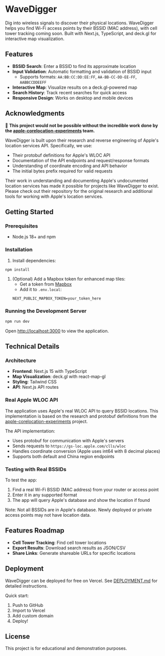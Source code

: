 # WaveDigger

Dig into wireless signals to discover their physical locations. WaveDigger helps you find Wi-Fi access points by their BSSID (MAC address), with cell tower tracking coming soon. Built with Next.js, TypeScript, and deck.gl for interactive map visualization.

## Features

- **BSSID Search**: Enter a BSSID to find its approximate location
- **Input Validation**: Automatic formatting and validation of BSSID input
  - Supports formats: `AA:BB:CC:DD:EE:FF`, `AA-BB-CC-DD-EE-FF`, `AABBCCDDEEFF`
- **Interactive Map**: Visualize results on a deck.gl-powered map
- **Search History**: Track recent searches for quick access
- **Responsive Design**: Works on desktop and mobile devices

## Acknowledgments

🙏 **This project would not be possible without the incredible work done by the [apple-corelocation-experiments](https://github.com/acheong08/apple-corelocation-experiments) team.**

WaveDigger is built upon their research and reverse engineering of Apple's location services API. Specifically, we use:
- Their protobuf definitions for Apple's WLOC API
- Documentation of the API endpoints and request/response formats
- Understanding of coordinate encoding and API behavior
- The initial bytes prefix required for valid requests

Their work in understanding and documenting Apple's undocumented location services has made it possible for projects like WaveDigger to exist. Please check out their repository for the original research and additional tools for working with Apple's location services.

## Getting Started

### Prerequisites

- Node.js 18+ and npm

### Installation

1. Install dependencies:
```bash
npm install
```

1. (Optional) Add a Mapbox token for enhanced map tiles:
   - Get a token from [Mapbox](https://www.mapbox.com/)
   - Add it to `.env.local`:
   ```
   NEXT_PUBLIC_MAPBOX_TOKEN=your_token_here
   ```

### Running the Development Server

```bash
npm run dev
```

Open [http://localhost:3000](http://localhost:3000) to view the application.

## Technical Details

### Architecture

- **Frontend**: Next.js 15 with TypeScript
- **Map Visualization**: deck.gl with react-map-gl
- **Styling**: Tailwind CSS
- **API**: Next.js API routes

### Real Apple WLOC API

The application uses Apple's real WLOC API to query BSSID locations. This implementation is based on the research and protobuf definitions from the [apple-corelocation-experiments](https://github.com/acheong08/apple-corelocation-experiments) project.

The API implementation:
- Uses protobuf for communication with Apple's servers
- Sends requests to `https://gs-loc.apple.com/clls/wloc`
- Handles coordinate conversion (Apple uses int64 with 8 decimal places)
- Supports both default and China region endpoints

### Testing with Real BSSIDs

To test the app:
1. Find a real Wi-Fi BSSID (MAC address) from your router or access point
2. Enter it in any supported format
3. The app will query Apple's database and show the location if found

Note: Not all BSSIDs are in Apple's database. Newly deployed or private access points may not have location data.


## Features Roadmap

- **Cell Tower Tracking**: Find cell tower locations
- **Export Results**: Download search results as JSON/CSV
- **Share Links**: Generate shareable URLs for specific locations

## Deployment

WaveDigger can be deployed for free on Vercel. See [DEPLOYMENT.md](DEPLOYMENT.md) for detailed instructions.

Quick start:
1. Push to GitHub
2. Import to Vercel
3. Add custom domain
4. Deploy!

## License

This project is for educational and demonstration purposes.